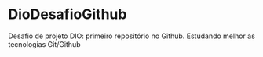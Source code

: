 # DioDesafioGithub
Desafio de projeto DIO: primeiro repositório no Github. Estudando melhor as tecnologias Git/Github
